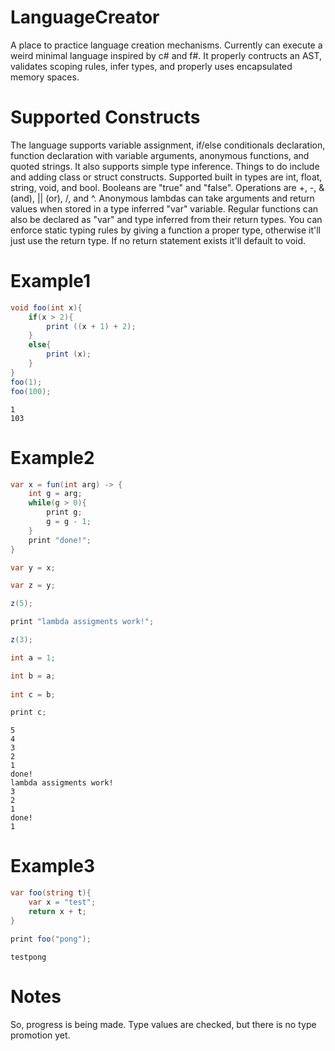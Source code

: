 LanguageCreator
===============

A place to practice language creation mechanisms. Currently can execute a weird minimal language inspired by c# and f#. It properly contructs an AST, validates scoping rules, infer types, and properly uses encapsulated memory spaces.  

Supported Constructs
===

The language supports variable assignment, if/else conditionals declaration, function declaration with variable arguments, anonymous functions, and quoted strings.  It also supports simple type inference. Things to do include and adding class or struct constructs. Supported built in types are int, float, string, void, and bool. Booleans are "true" and "false".  Operations are +, -, & (and), || (or), /, and ^.   Anonymous lambdas can take arguments and return values when stored in a type inferred "var" variable.  Regular functions can also be declared as "var" and type inferred from their return types. You can enforce static typing rules by giving a function a proper type, otherwise it'll just use the return type. If no return statement exists it'll default to void.

Example1
====

```csharp
void foo(int x){
    if(x > 2){
        print ((x + 1) + 2);
    }
    else{
        print (x);
    }
}
foo(1);
foo(100);
```


```
1
103
```

Example2
====           
```csharp
var x = fun(int arg) -> {
    int g = arg;
    while(g > 0){
        print g;
        g = g - 1;
    }
    print "done!";
}

var y = x;

var z = y;

z(5);

print "lambda assigments work!";

z(3);

int a = 1;

int b = a;
                    
int c = b;

print c;
```


```
5
4
3
2
1
done!
lambda assigments work!
3
2
1
done!
1
```

Example3
====

```csharp
var foo(string t){
    var x = "test";
    return x + t;
}

print foo("pong");
```



```
testpong
```

Notes
===
So, progress is being made.  Type values are checked, but there is no type promotion yet.  